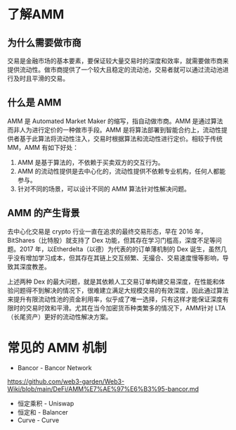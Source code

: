 # 了解AMM
## 为什么需要做市商
交易是金融市场的基本要素，要保证较大量交易时的深度和效率，就需要做市商来提供流动性。做市商提供了一个较大且稳定的流动池，交易者就可以通过流动池进行及时且平滑的交易。
## 什么是 AMM
AMM 是 Automated Market Maker 的缩写，指自动做市商。AMM 是通过算法而非人为进行定价的一种做市手段。AMM 是将算法部署到智能合约上，流动性提供者基于此算法将流动性注入，交易时根据算法和流动性进行定价。相较于传统 MM，AMM 有如下好处：
1. AMM 是基于算法的，不依赖于买卖双方的交互行为。
2. AMM 的流动性提供是去中心化的，流动性提供不依赖专业机构，任何人都能参与。
3. 针对不同的场景，可以设计不同的 AMM 算法针对性解决问题。
## AMM 的产生背景
去中心化交易是 crypto 行业一直在追求的最终交易形态，早在 2016 年，BitShares（比特股）就支持了 Dex 功能，但其存在学习门槛高，深度不足等问题。2017 年，以Etherdelta（以德）为代表的的订单薄机制的 Dex 诞生，虽然几乎没有增加学习成本，但其存在其链上交互频繁、无撮合、交易速度慢等影响，导致其深度教差。

上述两种 Dex 的最大问题，就是其依赖人工交易订单构建交易深度，在性能和体验问题得不到解决的情况下，很难建立满足大规模交易的有效深度，因此通过算法来提升有限流动性池的资金利用率，似乎成了唯一选择，只有这样才能保证深度有限时的交易时效和平滑。尤其在当今加密货币种类繁多的情况下，AMM针对 LTA（长尾资产）更好的流动性解决方案。
# 常见的 AMM 机制
* Bancor - Bancor Network

https://github.com/web3-garden/Web3-Wiki/blob/main/DeFi/AMM%E7%AE%97%E6%B3%95-bancor.md

* 恒定乘积 - Uniswap
* 恒定和 - Balancer
* Curve - Curve
